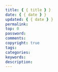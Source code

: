 ```yaml
---
title: { { title } }
date: { { date } }
updated: { { date } }
permalink:
top: 0
password:
comments:
copyright: true
tags:
categories:
keywords:
description:
---
```

